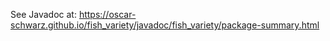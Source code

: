 See Javadoc at: https://oscar-schwarz.github.io/fish_variety/javadoc/fish_variety/package-summary.html